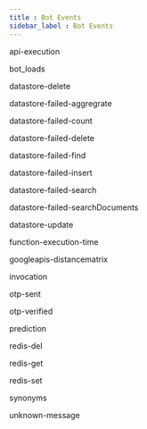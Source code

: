 ```yaml
---
title : Bot Events
sidebar_label : Bot Events
---
```


api-execution

bot_loads

datastore-delete

datastore-failed-aggregrate

datastore-failed-count

datastore-failed-delete

datastore-failed-find

datastore-failed-insert

datastore-failed-search

datastore-failed-searchDocuments

datastore-update

function-execution-time

googleapis-distancematrix

invocation

otp-sent

otp-verified

prediction

redis-del

redis-get

redis-set

synonyms

unknown-message